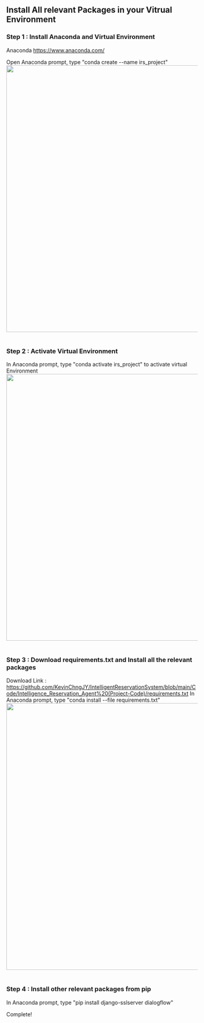 ## Install All relevant Packages in your Vitrual Environment

### Step 1 : Install Anaconda and Virtual Environment
Anaconda https://www.anaconda.com/

Open Anaconda prompt, type "conda create --name irs_project"
<img src="https://github.com/KevinChngJY/IntelligentReservationSystem/blob/main/Miscellaneous/Images/install_packages1.png" width="700" /> <br><br>

### Step 2 : Activate Virtual Environment 
In Anaconda prompt, type "conda activate irs_project" to activate virtual Environment
<img src="https://github.com/KevinChngJY/IntelligentReservationSystem/blob/main/Images/install_packages3.png" width="700" /> <br><br>

### Step 3 : Download requirements.txt and Install all the relevant packages
Download Link : https://github.com/KevinChngJY/IntelligentReservationSystem/blob/main/Code/Intelligence_Reservation_Agent%20(Project-Code)/requirements.txt
In Anaconda prompt, type "conda install --file requirements.txt"<br>
<img src="https://github.com/KevinChngJY/IntelligentReservationSystem/blob/main/Images/install_packages1.png" width="700" /> <br><br>

### Step 4 : Install other relevant packages from pip
In Anaconda prompt, type "pip install django-sslserver dialogflow"

Complete!
